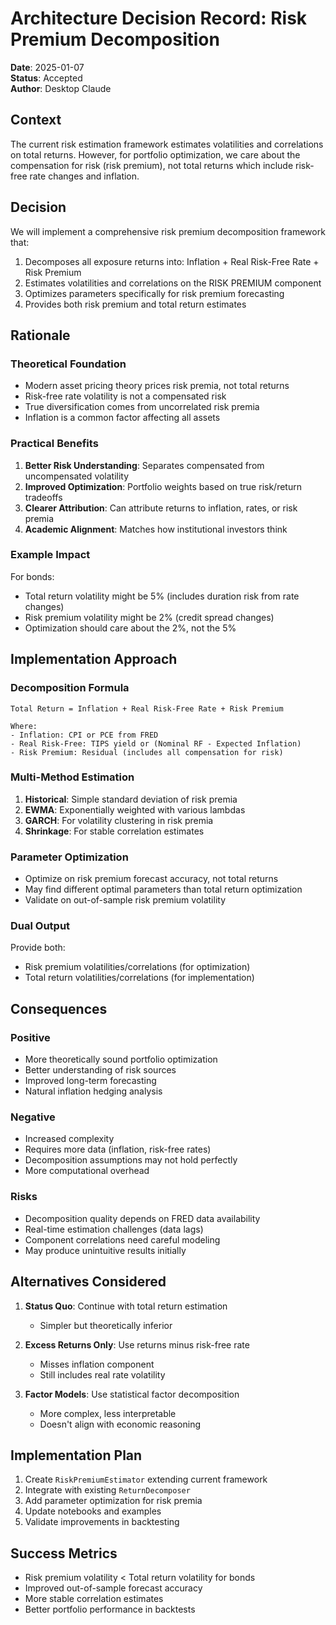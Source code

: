 # Architecture Decision Record: Risk Premium Decomposition

**Date**: 2025-01-07  
**Status**: Accepted  
**Author**: Desktop Claude

## Context
The current risk estimation framework estimates volatilities and correlations on total returns. However, for portfolio optimization, we care about the compensation for risk (risk premium), not total returns which include risk-free rate changes and inflation.

## Decision
We will implement a comprehensive risk premium decomposition framework that:
1. Decomposes all exposure returns into: Inflation + Real Risk-Free Rate + Risk Premium
2. Estimates volatilities and correlations on the RISK PREMIUM component
3. Optimizes parameters specifically for risk premium forecasting
4. Provides both risk premium and total return estimates

## Rationale

### Theoretical Foundation
- Modern asset pricing theory prices risk premia, not total returns
- Risk-free rate volatility is not a compensated risk
- True diversification comes from uncorrelated risk premia
- Inflation is a common factor affecting all assets

### Practical Benefits
1. **Better Risk Understanding**: Separates compensated from uncompensated volatility
2. **Improved Optimization**: Portfolio weights based on true risk/return tradeoffs
3. **Clearer Attribution**: Can attribute returns to inflation, rates, or risk premia
4. **Academic Alignment**: Matches how institutional investors think

### Example Impact
For bonds:
- Total return volatility might be 5% (includes duration risk from rate changes)
- Risk premium volatility might be 2% (credit spread changes)
- Optimization should care about the 2%, not the 5%

## Implementation Approach

### Decomposition Formula
```
Total Return = Inflation + Real Risk-Free Rate + Risk Premium

Where:
- Inflation: CPI or PCE from FRED
- Real Risk-Free: TIPS yield or (Nominal RF - Expected Inflation)
- Risk Premium: Residual (includes all compensation for risk)
```

### Multi-Method Estimation
1. **Historical**: Simple standard deviation of risk premia
2. **EWMA**: Exponentially weighted with various lambdas
3. **GARCH**: For volatility clustering in risk premia
4. **Shrinkage**: For stable correlation estimates

### Parameter Optimization
- Optimize on risk premium forecast accuracy, not total returns
- May find different optimal parameters than total return optimization
- Validate on out-of-sample risk premium volatility

### Dual Output
Provide both:
- Risk premium volatilities/correlations (for optimization)
- Total return volatilities/correlations (for implementation)

## Consequences

### Positive
- More theoretically sound portfolio optimization
- Better understanding of risk sources
- Improved long-term forecasting
- Natural inflation hedging analysis

### Negative
- Increased complexity
- Requires more data (inflation, risk-free rates)
- Decomposition assumptions may not hold perfectly
- More computational overhead

### Risks
- Decomposition quality depends on FRED data availability
- Real-time estimation challenges (data lags)
- Component correlations need careful modeling
- May produce unintuitive results initially

## Alternatives Considered

1. **Status Quo**: Continue with total return estimation
   - Simpler but theoretically inferior
   
2. **Excess Returns Only**: Use returns minus risk-free rate
   - Misses inflation component
   - Still includes real rate volatility

3. **Factor Models**: Use statistical factor decomposition
   - More complex, less interpretable
   - Doesn't align with economic reasoning

## Implementation Plan

1. Create `RiskPremiumEstimator` extending current framework
2. Integrate with existing `ReturnDecomposer`
3. Add parameter optimization for risk premia
4. Update notebooks and examples
5. Validate improvements in backtesting

## Success Metrics

- Risk premium volatility < Total return volatility for bonds
- Improved out-of-sample forecast accuracy
- More stable correlation estimates
- Better portfolio performance in backtests
